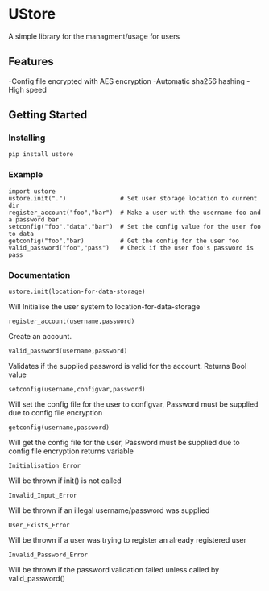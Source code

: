 
# UStore

A simple library for the managment/usage for users

## Features

-Config file encrypted with AES encryption
-Automatic sha256 hashing
-High speed

## Getting Started

### Installing

```
pip install ustore
```

### Example

```
import ustore
ustore.init(".")               # Set user storage location to current dir
register_account("foo","bar")  # Make a user with the username foo and a password bar
setconfig("foo","data","bar")  # Set the config value for the user foo to data
getconfig("foo","bar)          # Get the config for the user foo
valid_password("foo","pass")   # Check if the user foo's password is pass
```

### Documentation

```
ustore.init(location-for-data-storage) 
```
Will Initialise the user system to location-for-data-storage


```
register_account(username,password)
```
Create an account.


```
valid_password(username,password)
```
Validates if the supplied password is valid for the account.
Returns Bool value


```
setconfig(username,configvar,password)
```
Will set the config file for the user to configvar, Password must be supplied due to config file encryption


```
getconfig(username,password)
```
Will get the config file for the user, Password must be supplied due to config file encryption
returns variable

```
Initialisation_Error 
```
Will be thrown if init() is not called

```
Invalid_Input_Error
```
Will be thrown if an illegal username/password was supplied

```
User_Exists_Error
```
Will be thrown if a user was trying to register an already registered user

```
Invalid_Password_Error
```
Will be thrown if the password validation failed unless called by valid_password()
